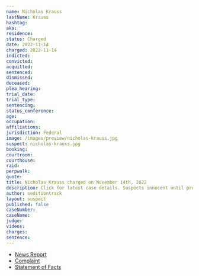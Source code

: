 ```yaml
---
name: Nicholas Krauss
lastName: Krauss
hashtag:
aka:
residence:
status: Charged
date: 2022-11-14
charged: 2022-11-14
indicted:
convicted:
acquitted:
sentenced:
dismissed:
deceased:
plea_hearing:
trial_date:
trial_type:
sentencing:
status_conference:
age:
occupation:
affiliations:
jurisdiction: Federal
image: /images/preview/nicholas-krauss.jpg
suspect: nicholas-krauss.jpg
booking:
courtroom:
courthouse:
raid:
perpwalk:
quote:
title: Nicholas Krauss charged on November 14th, 2022
description: Click for latest case details. Suspects innocent until proven guilty.
author: seditiontrack
layout: suspect
published: false
caseNumber: 
caseName:
judge:
videos:
charges:
sentence:
---
```

- [News Report]()
- [Complaint](https://www.justice.gov/usao-dc/case-multi-defendant/file/1551961/download)
- [Statement of Facts](https://www.justice.gov/usao-dc/case-multi-defendant/file/1551966/download)
